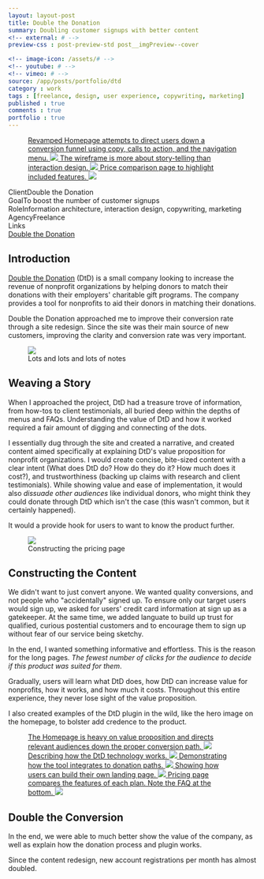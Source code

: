 ```yaml
---
layout: layout-post
title: Double the Donation
summary: Doubling customer signups with better content 
<!-- external: # -->
preview-css : post-preview-std post__imgPreview--cover

<!-- image-icon: /assets/# -->
<!-- youtube: # -->
<!-- vimeo: # -->
source: /app/posts/portfolio/dtd
category : work
tags : [freelance, design, user experience, copywriting, marketing]
published : true
comments : true
portfolio : true
---
```



<figure class="figure-wide">
  <div class="royalSlider rsMinW show-adjacent slider">
    <a class="rsImg" data-rsBigImg="{{page.source}}/home_full.jpg" href="{{page.source}}/header.jpg">
      Revamped Homepage attempts to direct users down a conversion funnel using copy, calls to action, and the navigation menu.
      <img src="{{page.source}}/header_sm.jpg" class="rsTmb" />
    </a>
    <a class="rsImg" href="{{page.source}}/wire_home.jpg">
      The wireframe is more about story-telling than interaction design.
      <img src="{{page.source}}/wire_home_sm.jpg" class="rsTmb" />
    </a>
    <a class="rsImg" href="{{page.source}}/pricing_chart.jpg">
      Price comparison page to highlight included features.
      <img src="{{page.source}}/pricing_sm.jpg" class="rsTmb" />
    </a>
  </div>
</figure>



<div class="callout">
  <div class="callout--row">
     <span class="title">Client</span><span class="content">Double the Donation</span>
  </div>

  <div class="callout--row">
     <span class="title">Goal</span><span class="content">To boost the number of customer signups</span>
  </div>

  <div class="callout--row">
     <span class="title">Role</span><span class="content">Information architecture, interaction design, copywriting, marketing</span>
  </div>

  <div class="callout--row">
     <span class="title">Agency</span><span class="content">Freelance</span>
  </div>

  <div class="callout--row">
     <span class="title">Links</span>
     <span class="content">
      <div><a href="https://doublethedonation.com">Double the Donation</a></div>
    </span>
  </div>

</div>



## Introduction

[Double the Donation](https://doublethedonation.com) (DtD) is a small company looking to increase the revenue of nonprofit organizations by helping donors to match their donations with their employers' charitable gift programs. The company provides a tool for nonprofits to aid their donors in matching their donations.

Double the Donation approached me to improve their conversion rate through a site redesign. Since the site was their main source of new customers, improving the clarity and conversion rate was very important.



<figure class="figure-wide">
  <img src="{{page.source}}/notes.jpeg">
<figcaption>Lots and lots and lots of notes</figcaption>
</figure>


## Weaving a Story

When I approached the project, DtD had a treasure trove of information, from how-tos to client testimonials, all buried deep within the depths of menus and FAQs. Understanding the value of DtD and how it worked required a fair amount of digging and connecting of the dots.

I essentially dug through the site and created a narrative, and created content aimed specifically at explaining DtD's value proposition for nonprofit organizations. I would create concise, bite-sized content with a clear intent (What does DtD do? How do they do it? How much does it cost?), and trustworthiness (backing up claims with research and client testimonials). While showing value and ease of implementation, it would also _dissuade other audiences_ like individual donors, who might think they could donate through DtD which isn't the case (this wasn't common, but it certainly happened). 

It would a provide hook for users to want to know the product further.



<figure class="figure-wide">
  <img src="{{page.source}}/wire_pricing.jpg">
<figcaption>Constructing the pricing page</figcaption>
</figure>

## Constructing the Content


We didn't want to just convert anyone. We wanted quality conversions, and not people who "accidentally" signed up. To ensure only our target users would sign up, we asked for users' credit card information at sign up as a gatekeeper. At the same time, we added languate to build up trust for qualified, curious postential customers and to encourage them to sign up without fear of our service being sketchy.

In the end, I wanted something informative and effortless. This is the reason for the long pages. _The fewest number of clicks for the audience to decide if this product was suited for them_.

Gradually, users will learn what DtD does, how DtD can increase value for nonprofits, how it works, and how much it costs. Throughout this entire experience, they never lose sight of the value proposition.

I also created examples of the DtD plugin in the wild, like the hero image on the homepage, to bolster add credence to the product.


<figure class="figure-wide">
  <div class="royalSlider rsMinW show-adjacent slider royal-1800">
    <a class="rsImg" data-rsBigImg="{{page.source}}/home_full.jpg" href="{{page.source}}/home_full.jpg">
      The Homepage is heavy on value proposition and directs relevant audiences down the proper conversion path.
      <img src="{{page.source}}/home_full.jpg" class="rsTmb" />
    </a>
    <a class="rsImg" href="{{page.source}}/howitworks.jpg">
      Describing how the DtD technology works.
      <img src="{{page.source}}/howitworks_sm.jpg" class="rsTmb" />
    </a>
    <a class="rsImg" href="{{page.source}}/addourtool.jpg">
      Demonstrating how the tool integrates to donation paths.
      <img src="{{page.source}}/addourtool_sm.jpg" class="rsTmb" />
    </a>
    <a class="rsImg" href="{{page.source}}/createown.jpg">
      Showing how users can build their own landing page.
      <img src="{{page.source}}/createown_sm.jpg" class="rsTmb" />
    </a>
    <a class="rsImg" href="{{page.source}}/pricing.jpg">
      Pricing page compares the features of each plan. Note the FAQ at the bottom.
      <img src="{{page.source}}/pricing_sm.jpg" class="rsTmb" />
    </a>
  </div>
</figure>



## Double the Conversion

In the end, we were able to much better show the value of the company, as well as explain how the donation process and plugin works.

Since the content redesign, new account registrations per month has almost doubled.


